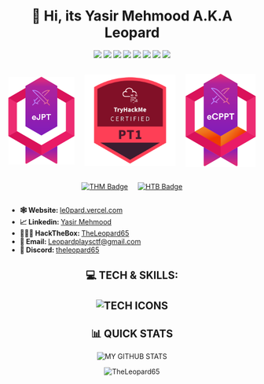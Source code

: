<h1 align="center"> 👋 Hi, its <b>Yasir Mehmood A.K.A Leopard </b> </h1> 
<p align="center">
	<img src="https://img.shields.io/badge/python%20-%2314354C.svg?&style=for-the-badge&logo=python&logoColor=white"/>
	<img src="https://img.shields.io/badge/c++%20-%2300599C.svg?&style=for-the-badge&logo=c%2B%2B&ogoColor=white"/>
	<img src="https://img.shields.io/badge/C%20-%23663399.svg?&style=for-the-badge&logo=c&logoColor=white"/>
	<img src="https://img.shields.io/badge/javascript%20-%23323330.svg?&style=for-the-badge&logo=javascript&logoColor=%23F7DF1E"/>
	<img src="https://img.shields.io/badge/linux%20-%23505050.svg?&style=for-the-badge&logo=linux&logoColor=white"/>
	<img src="https://img.shields.io/badge/bash%20-%2314354C.svg?&style=for-the-badge&logo=bash&logoColor=white"/>
	<img src="https://img.shields.io/badge/git%20-%23FF4500.svg?&style=for-the-badge&logo=git&logoColor=white"/>
	<img src="https://img.shields.io/badge/github%20-%2324292E.svg?&style=for-the-badge&logo=github&logoColor=white"/>
</p>
<h2></h2>
<div align="center" style="display: flex; justify-content: center; align-items: center; gap: 20px;">
	<a href="https://certs.ine.com/473b3c53-aa0c-4e3c-8e4f-564940663ccc#acc.dKwiy3J4" target="_blank"><img align="center" src="Certificates/ejpt.svg" alt="eJPT Certification" style="width: 160px; height: auto;" /></a>
	<a href="https://www.credly.com/badges/f5ad377e-89a7-4c14-b6ab-9dce35430446" target="_blank"><img align="center" src="Certificates/pt1.svg" alt="eCPPT Certification" style="width: 220px; height: auto;" /></a>
	<a href="https://certs.ine.com/d56e5d38-1e92-432c-abcd-6739b1ad9bc0#acc.NSncwG8J" target="_blank"><img align="center" src="Certificates/ecppt.svg" alt="eCPPT Certification" style="width: 170px; height: auto;" /></a>
</div>
<h2></h2>
<div align="center" style="display: flex; justify-content: center; align-items: center; gap: 20px;">
	<a href="https://tryhackme.com/p/Leopard65" target="_blank"><img align="center" src="https://tryhackme-badges.s3.amazonaws.com/Leopard65.png" alt="THM Badge" style="width: 265px; height: auto;" /></a>
	<a href="https://app.hackthebox.com/profile/1998521" target="_blank"><img align="center" src="https://www.hackthebox.com/badge/image/1998521" alt="HTB Badge" style="width: 300px; height: auto;" /></a>
</div>
<h2></h2>
<ul>
	<li><b>🕸️ Website: </b> <a href="https://le0pard.vercel.app/" target="_blank" > le0pard.vercel.com </a></li>
	<li><b>📈 Linkedin: </b> <a href="https://www.linkedin.com/in/yasir-mehmood-1699a925a/" target="_blank"> Yasir Mehmood </a></li>
	<li><b>👨🏼‍💻 HackTheBox: </b> <a href="https://app.hackthebox.eu/profile/1998521"> TheLeopard65 </a></li>
	<li><b>📧 Email: </b> <a href="mailto:Leopardplaysctf@gmail.com" target="_blank"> Leopardplaysctf@gmail.com </a></li>
	<li><b>🚀 Discord: </b> <a href="https://discord.com/users/735761355545772054" target="_blank"> theleopard65 </a></li>
</ul>
<h2 align="center"> 💻 TECH & SKILLS: <h2>
<p align="center">
	<img src="https://skillicons.dev/icons?i=c,cpp,python,js,bash,powershell,cs,git,github,visualstudio,vscode,linux,vim,debian,kali,ubuntu,vercel,qt,gtk,html,css,tailwind,ts,react,js,nginx,mysql,sqlite,docker,windows,dotnet,flask,md,notion,cmake,npm" alt="TECH ICONS"/>
</p>
<h2 align="center"> 📊 QUICK STATS </h2>
<p align="center"><img src="https://github-readme-stats.vercel.app/api?username=TheLeopard65&show_icons=true&theme=merko&count_private=true&include_all_commits=true" alt="MY GITHUB STATS"></p>
<p align="center"><img src="https://komarev.com/ghpvc/?username=TheLeopard65&label=PROFILE%20VIEWS&color=0e75b6&style=flat" alt="TheLeopard65" /></p>

